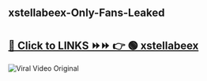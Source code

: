 
 ## xstellabeex-Only-Fans-Leaked

# <h2><a href="https://clipsfans.com/xstellabeex&ref=git">🔗 Click to LINKS ⏩⏩ 👉 🟢 xstellabeex </a></h2>

<a href="https://clipsfans.com/xstellabeex&ref=git" rel="nofollow" data-target="animated-image.originalLink"><img src="https://i.ibb.co.com/xMMVF88/686577567.gif" alt="Viral Video Original" style="max-width: 100%; display: inline-block;" data-target="animated-image.originalImage"></a>
